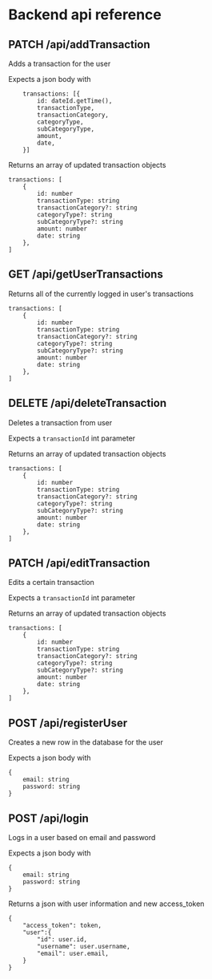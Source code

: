# Backend api reference

## PATCH /api/addTransaction

Adds a transaction for the user

Expects a json body with
```
    transactions: [{
        id: dateId.getTime(),
        transactionType,
        transactionCategory,
        categoryType,
        subCategoryType,
        amount,
        date,
    }]
```

Returns an array of updated transaction objects
```
transactions: [
    {
        id: number
        transactionType: string
        transactionCategory?: string
        categoryType?: string
        subCategoryType?: string
        amount: number
        date: string
    }, 
]
```

## GET /api/getUserTransactions

Returns all of the currently logged in user's transactions
```
transactions: [
    {
        id: number
        transactionType: string
        transactionCategory?: string
        categoryType?: string
        subCategoryType?: string
        amount: number
        date: string
    },
]
```

## DELETE /api/deleteTransaction

Deletes a transaction from user

Expects a ```transactionId``` int parameter

Returns an array of updated transaction objects
```
transactions: [
    {
        id: number
        transactionType: string
        transactionCategory?: string
        categoryType?: string
        subCategoryType?: string
        amount: number
        date: string
    }, 
]
```

## PATCH /api/editTransaction

Edits a certain transaction

Expects a ```transactionId``` int parameter

Returns an array of updated transaction objects
```
transactions: [
    {
        id: number
        transactionType: string
        transactionCategory?: string
        categoryType?: string
        subCategoryType?: string
        amount: number
        date: string
    }, 
]
```

## POST /api/registerUser

Creates a new row in the database for the user

Expects a json body with
```
{
    email: string
    password: string
}
```

## POST /api/login

Logs in a user based on email and password

Expects a json body with
```
{
    email: string
    password: string
}
```

Returns a json with user information and new access_token
```
{
    "access_token": token,
    "user":{
        "id": user.id,
        "username": user.username,
        "email": user.email,
    }
}
```
